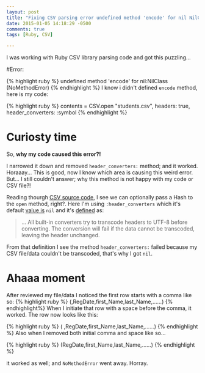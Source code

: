 ```yaml
---
layout: post
title: "Fixing CSV parsing error undefined method 'encode' for nil NilClass"
date: 2015-01-05 14:18:29 -0500
comments: true
tags: [Ruby, CSV]

---
```

I was working with Ruby CSV library parsing code and got this puzzling...

#Error:

{% highlight ruby %}
undefined method 'encode' for nil:NilClass (NoMethodError)
{% endhighlight %}
I know i didn't defined `encode` method, here is my code:

{% highlight ruby %}
contents = CSV.open "students.csv", headers: true, header_converters: :symbol
{% endhighlight %}

# Curiosty time

So, **why my code caused this error?!**

I narrowed it down and removed `header_converters:` method; and it worked. Horaaay... This is good, now I know which area is causing this weird error. But... I still couldn't answer; why this method is not happy with my code or CSV file?!

Reading thourgh [CSV source code](http://www.ruby-doc.org/stdlib-1.9.3/libdoc/csv/rdoc/CSV.html#method-c-open), I see we can optionally pass a Hash to the `open` method, right?. Here I'm using `:header_converters` which it's default [value is](http://www.ruby-doc.org/stdlib-1.9.3/libdoc/csv/rdoc/CSV.html#DEFAULT_OPTIONS) `nil` and it's [defined](http://www.ruby-doc.org/stdlib-1.9.3/libdoc/csv/rdoc/CSV.html#new-method) as:

  > ... All built-in converters try to transcode headers to UTF-8 before converting. The conversion will fail if the data cannot be transcoded, leaving the header unchanged.

From that definition I see the method `header_converters:` failed because my CSV file/data couldn't be transcoded, that's why I got `nil`.

# Ahaaa moment
After reviewed my file/data I noticed the first row starts with a comma like so:
{% highlight ruby %}
(,RegDate,first_Name,last_Name,......)
{% endhighlight%}
When I initiate that row with a space before the comma, it worked. The row now looks like this:

{% highlight ruby %}
( ,RegDate,first_Name,last_Name,......)
{% endhighlight %}
Also when I removed both initial comma and space like so...

{% highlight ruby %}
  (RegDate,first_Name,last_Name,......)
{% endhighlight %}

it worked as well; and `NoMethodError` went away.  Horray.